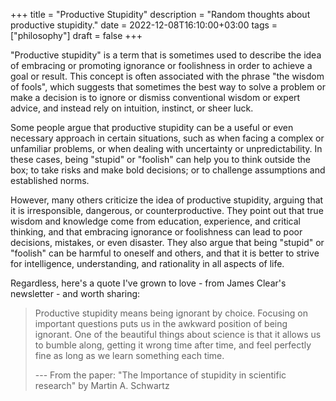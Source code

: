 +++
title = "Productive Stupidity"
description = "Random thoughts about productive stupidity."
date = 2022-12-08T16:10:00+03:00
tags = ["philosophy"]
draft = false
+++

"Productive stupidity" is a term that is sometimes used to describe the idea of embracing or promoting ignorance or foolishness in order to achieve a goal or result.  This concept is often associated with the phrase "the wisdom of fools", which suggests that sometimes the best way to solve a problem or make a decision is to ignore or dismiss conventional wisdom or expert advice, and instead rely on intuition, instinct, or sheer luck.

Some people argue that productive stupidity can be a useful or even necessary approach in certain situations, such as when facing a complex or unfamiliar problems, or when dealing with uncertainty or unpredictability.  In these cases, being "stupid" or "foolish" can help you to think outside the box; to take risks and make bold decisions; or to challenge assumptions and established norms.

However, many others criticize the idea of productive stupidity, arguing that it is irresponsible, dangerous, or counterproductive.  They point out that true wisdom and knowledge come from education, experience, and critical thinking, and that embracing ignorance or foolishness can lead to poor decisions, mistakes, or even disaster.  They also argue that being "stupid" or "foolish" can be harmful to oneself and others, and that it is better to strive for intelligence, understanding, and rationality in all aspects of life.

Regardless, here's a quote I've grown to love - from James Clear's newsletter - and worth sharing:

> Productive stupidity means being ignorant by choice.
> Focusing on important questions puts us in the awkward position of being ignorant.
> One of the beautiful things about science is that it allows us to bumble along, getting it wrong time after time, and feel perfectly fine as long as we learn something each time.
>
> --- From the paper: "The Importance of stupidity in scientific research" by Martin A. Schwartz
